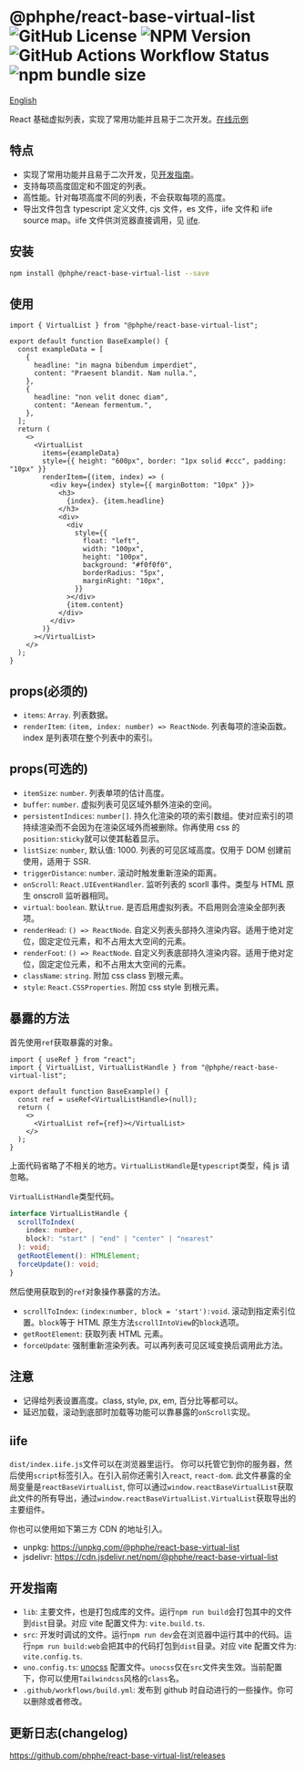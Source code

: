 # @phphe/react-base-virtual-list ![GitHub License](https://img.shields.io/github/license/phphe/react-base-virtual-list) ![NPM Version](https://img.shields.io/npm/v/@phphe/react-base-virtual-list) ![GitHub Actions Workflow Status](https://img.shields.io/github/actions/workflow/status/phphe/react-base-virtual-list/build.yml) ![npm bundle size](https://img.shields.io/bundlephobia/minzip/%40phphe%2Freact-base-virtual-list)

[English](README.md)

React 基础虚拟列表，实现了常用功能并且易于二次开发。[在线示例](https://phphe.github.io/react-base-virtual-list/)

## 特点

- 实现了常用功能并且易于二次开发，见[开发指南](#开发指南)。
- 支持每项高度固定和不固定的列表。
- 高性能。针对每项高度不同的列表，不会获取每项的高度。
- 导出文件包含 typescript 定义文件, cjs 文件，es 文件，iife 文件和 iife source map。iife 文件供浏览器直接调用，见 [iife](#iife).

## 安装

```sh
npm install @phphe/react-base-virtual-list --save
```

## 使用

```tsx
import { VirtualList } from "@phphe/react-base-virtual-list";

export default function BaseExample() {
  const exampleData = [
    {
      headline: "in magna bibendum imperdiet",
      content: "Praesent blandit. Nam nulla.",
    },
    {
      headline: "non velit donec diam",
      content: "Aenean fermentum.",
    },
  ];
  return (
    <>
      <VirtualList
        items={exampleData}
        style={{ height: "600px", border: "1px solid #ccc", padding: "10px" }}
        renderItem={(item, index) => (
          <div key={index} style={{ marginBottom: "10px" }}>
            <h3>
              {index}. {item.headline}
            </h3>
            <div>
              <div
                style={{
                  float: "left",
                  width: "100px",
                  height: "100px",
                  background: "#f0f0f0",
                  borderRadius: "5px",
                  marginRight: "10px",
                }}
              ></div>
              {item.content}
            </div>
          </div>
        )}
      ></VirtualList>
    </>
  );
}
```

## props(必须的)

- `items`: `Array`. 列表数据。
- `renderItem`: `(item, index: number) => ReactNode`. 列表每项的渲染函数。index 是列表项在整个列表中的索引。

## props(可选的)

- `itemSize`: `number`. 列表单项的估计高度。
- `buffer`: `number`. 虚拟列表可见区域外额外渲染的空间。
- `persistentIndices`: `number[]`. 持久化渲染的项的索引数组。使对应索引的项持续渲染而不会因为在渲染区域外而被删除。你再使用 css 的`position:sticky`就可以使其黏着显示。
- `listSize`: `number`, 默认值: 1000. 列表的可见区域高度。仅用于 DOM 创建前使用，适用于 SSR.
- `triggerDistance`: `number`. 滚动时触发重新渲染的距离。
- `onScroll`: `React.UIEventHandler`. 监听列表的 scorll 事件。类型与 HTML 原生 onscroll 监听器相同。
- `virtual`: `boolean`. 默认`true`. 是否启用虚拟列表。不启用则会渲染全部列表项。
- `renderHead`: `() => ReactNode`. 自定义列表头部持久渲染内容。适用于绝对定位，固定定位元素，和不占用太大空间的元素。
- `renderFoot`: `() => ReactNode`. 自定义列表底部持久渲染内容。适用于绝对定位，固定定位元素，和不占用太大空间的元素。
- `className`: `string`. 附加 css class 到根元素。
- `style`: `React.CSSProperties`. 附加 css style 到根元素。

## 暴露的方法

首先使用`ref`获取暴露的对象。

```tsx
import { useRef } from "react";
import { VirtualList, VirtualListHandle } from "@phphe/react-base-virtual-list";

export default function BaseExample() {
  const ref = useRef<VirtualListHandle>(null);
  return (
    <>
      <VirtualList ref={ref}></VirtualList>
    </>
  );
}
```

上面代码省略了不相关的地方。`VirtualListHandle`是`typescript`类型，纯 js 请忽略。

`VirtualListHandle`类型代码。

```ts
interface VirtualListHandle {
  scrollToIndex(
    index: number,
    block?: "start" | "end" | "center" | "nearest"
  ): void;
  getRootElement(): HTMLElement;
  forceUpdate(): void;
}
```

然后使用获取到的`ref`对象操作暴露的方法。

- `scrollToIndex`: `(index:number, block = 'start'):void`. 滚动到指定索引位置。`block`等于 HTML 原生方法`scrollIntoView`的`block`选项。
- `getRootElement`: 获取列表 HTML 元素。
- `forceUpdate`: 强制重新渲染列表。可以再列表可见区域变换后调用此方法。

## 注意

- 记得给列表设置高度。class, style, px, em, 百分比等都可以。
- 延迟加载，滚动到底部时加载等功能可以靠暴露的`onScroll`实现。

## iife

`dist/index.iife.js`文件可以在浏览器里运行。
你可以托管它到你的服务器，然后使用`script`标签引入。在引入前你还需引入`react`, `react-dom`. 此文件暴露的全局变量是`reactBaseVirtualList`, 你可以通过`window.reactBaseVirtualList`获取此文件的所有导出，通过`window.reactBaseVirtualList.VirtualList`获取导出的主要组件。

你也可以使用如下第三方 CDN 的地址引入。

- unpkg: https://unpkg.com/@phphe/react-base-virtual-list
- jsdelivr: https://cdn.jsdelivr.net/npm/@phphe/react-base-virtual-list

## 开发指南

- `lib`: 主要文件，也是打包成库的文件。运行`npm run build`会打包其中的文件到`dist`目录。对应 vite 配置文件为: `vite.build.ts`.
- `src`: 开发时调试的文件。运行`npm run dev`会在浏览器中运行其中的代码。运行`npm run build:web`会把其中的代码打包到`dist`目录。对应 vite 配置文件为: `vite.config.ts`.
- `uno.config.ts`: [unocss](https://github.com/unocss/unocss) 配置文件。`unocss`仅在`src`文件夹生效。当前配置下，你可以使用`Tailwindcss`风格的`class`名。
- `.github/workflows/build.yml`: 发布到 github 时自动进行的一些操作。你可以删除或者修改。

## 更新日志(changelog)

https://github.com/phphe/react-base-virtual-list/releases
